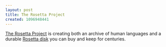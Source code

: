 ```yaml
---
layout: post
title: The Rosetta Project
created: 1096948441
---
```

 [The Rosetta Project](http://www.rosettaproject.org/) is creating both an archive of human languages and a durable [Rosetta disk](http://www.rosettaproject.org/live/disk) you can buy and keep for centuries.
